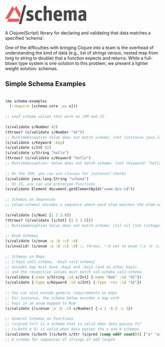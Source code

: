 <img src="resources/logo.png" width="270" />

A Clojure(Script) library for declaring and validating that data matches a specified 'schema'. 

One of the difficulties with bringing Clojure into a team is the overhead of understanding the kind of data (e.g., list of strings versus, nested map from long to string to double) that a function expects and returns. While a full-blown type system is one solution to this problem, we present a lighter weight solution: schemas. 

## Simple Schema Examples



```clojure

(ns schema-examples
  (:require [schema.core :as s]))

;; Leaf schema values that work on JVM and JS

(s/validate s/Number 42)  
(throws? (s/validate s/Number "42"))
;; RuntimeException Value does not match schema: (not (instance java.lang.Number "42")) 
(s/validate s/Keyword :key) 
(s/validate s/Int 42) 
(s/validate s/String "hello")
(throws? (s/validate s/Keyword "hello")
;; RuntimeException: Value does not match schema: (not (keyword? "hello"))

;; On the JVM, you can use classes for instance? checks
(s/validate java.lang.String "schema")
;; On JS, you can use prototype functions 
(s/validate Element document.getElementById("some-div-id"))

;; Schemas on Sequences
;; [elem-schema] encodes a sequence where each elem matches the elem-schema

(s/validate [s/Num] [1 2 3.0])
(throws? (s/validate [s/Int] [1 2 3.0]))
;; RuntimeException Value does not match schema: [nil nil (not (integer? 3.0))]

;; Enum Schemas 
(s/validate (s/enum :a :b :c) :a)
(s/invalid! (s/enum :a :b :c) :d) ;; throws, ":d not in enum (:a :b :C)"

;; Schemas on Maps
;; {:key1 val1-schema, :key2 val2-schema}
;; encodes map must have :key1 and :key2 (and no other keys)
;; and the respective values must match va1-schema val2-schema
(s/validate {:name s/String :id s/Int} {:name "Bob" :id "42"})
(s/validate {:type s/Keyword :id s/Int} {:type :rss :id "42"})

;; You can also encode generic requirements on maps
;; For instance, the schema below encodes a map with
;; keys in an enum mapped to Num
(s/validate {(s/enum :a :b :c) s/Number} {:a 1 :b 2 :c 3})

;; General Schemas on Functions
;; (s/pred fn?) is a schema that is valid when data passes fn?
;; (s/both a b) is valid when data passes the a and b schemas
(s/validate (s/both [(s/both s/Str (s/pred (comp odd? count))] ["a" "aaa" "aaaaa"])
;; A schema for sequences of strings of odd length
```

